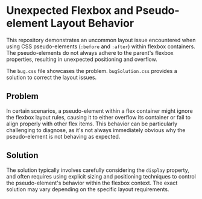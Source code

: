 # Unexpected Flexbox and Pseudo-element Layout Behavior

This repository demonstrates an uncommon layout issue encountered when using CSS pseudo-elements (`:before` and `:after`) within flexbox containers.  The pseudo-elements do not always adhere to the parent's flexbox properties, resulting in unexpected positioning and overflow.

The `bug.css` file showcases the problem. `bugSolution.css` provides a solution to correct the layout issues.

## Problem

In certain scenarios, a pseudo-element within a flex container might ignore the flexbox layout rules, causing it to either overflow its container or fail to align properly with other flex items. This behavior can be particularly challenging to diagnose, as it's not always immediately obvious why the pseudo-element is not behaving as expected.

## Solution

The solution typically involves carefully considering the `display` property, and often requires using explicit sizing and positioning techniques to control the pseudo-element's behavior within the flexbox context.  The exact solution may vary depending on the specific layout requirements.